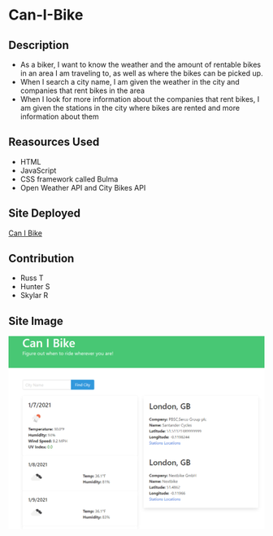 # Can-I-Bike

## Description

* As a biker, I want to know the weather and the amount of rentable bikes in an area I am traveling to, as well as where the bikes can be picked up.
* When I search a city name, I am given the weather in the city and companies that rent bikes in the area
* When I look for more information about the companies that rent bikes, I am given the stations in the city where bikes are rented and more information about them

## Reasources Used

* HTML
* JavaScript
* CSS framework called Bulma
* Open Weather API and City Bikes API

## Site Deployed
[Can I Bike](https://hunterstrunk.github.io/can-i-bike/)

## Contribution
* Russ T
* Hunter S
* Skylar R

## Site Image
![Screenshot](assets/images/screenshot.png)
